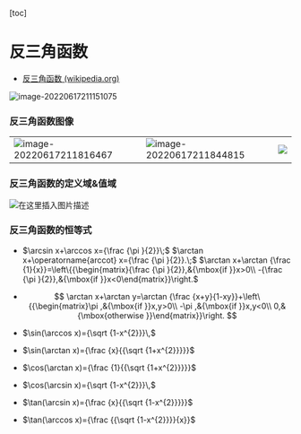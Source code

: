 [toc]



# 反三角函数

- [反三角函数  (wikipedia.org)](https://zh.wikipedia.org/wiki/反三角函数)



![image-20220617211151075](https://img-blog.csdnimg.cn/img_convert/cca459777d2685fc90169675eff8c7de.png)

### 反三角函数图像

|                                                              |                                                              |                                                              |
| ------------------------------------------------------------ | ------------------------------------------------------------ | ------------------------------------------------------------ |
| ![image-20220617211816467](https://img-blog.csdnimg.cn/img_convert/316a8792c7ba291738e0607109cbae8e.png) | ![image-20220617211844815](https://img-blog.csdnimg.cn/img_convert/6a4081b4c639e1de3057f2c9c382e739.png) | ![](https://img-blog.csdnimg.cn/c28afb9f3ec140858d180dd8d0d5fab4.png) |

### 反三角函数的定义域&值域

![在这里插入图片描述](https://img-blog.csdnimg.cn/e19a245a20254b1e8df2e7cec77c9f50.png)

### 反三角函数的恒等式

- $\arcsin x+\arccos x={\frac  {\pi }{2}}\;$
  $\arctan x+\operatorname{arccot} x={\frac  {\pi }{2}}.\;$
  $\arctan x+\arctan {\frac  {1}{x}}=\left\{{\begin{matrix}{\frac  {\pi }{2}},&{\mbox{if }}x>0\\
  	-{\frac  {\pi }{2}},&{\mbox{if }}x<0\end{matrix}}\right.$

- $$
  \arctan x+\arctan y=\arctan {\frac  {x+y}{1-xy}}+\left\{{\begin{matrix}\pi ,&{\mbox{if }}x,y>0\\
  	-\pi ,&{\mbox{if }}x,y<0\\
  	0,&{\mbox{otherwise }}\end{matrix}}\right.
  $$

- $\sin(\arccos x)={\sqrt  {1-x^{2}}}\,$

- $\sin(\arctan x)={\frac  {x}{{\sqrt  {1+x^{2}}}}}$

- $\cos(\arctan x)={\frac  {1}{{\sqrt  {1+x^{2}}}}}$

- $\cos(\arcsin x)={\sqrt  {1-x^{2}}}\,$

- $\tan(\arcsin x)={\frac  {x}{{\sqrt  {1-x^{2}}}}}$

- $\tan(\arccos x)={\frac  {{\sqrt  {1-x^{2}}}}{x}}$
